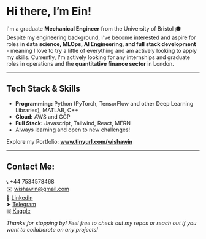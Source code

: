 # Hi there, I’m Ein!

I'm a graduate **Mechanical Engineer** from the University of Bristol 🎓
Despite my engineering background, I've become interested and aspire for roles in **data science, MLOps, AI Engineering, and full stack development** - meaning I love to try a little of everything and am actively looking to apply my skills.
Currently, I'm actively looking for any internships and graduate roles in operations and the **quantitative finance sector** in London.

---

## Tech Stack & Skills

- **Programming:** Python (PyTorch, TensorFlow and other Deep Learning Libraries), MATLAB, C++
- **Cloud:** AWS and GCP
- **Full Stack:** Javascript, Tailwind, React, MERN
- Always learning and open to new challenges!

Explore my Portfolio: **www.tinyurl.com/wishawin** 

---

## Contact Me:
📞 +44 7534578468   
✉️ wishawin@gmail.com  
💼 [LinkedIn](https://www.linkedin.com/in/wishawin/)  
➤  [Telegram](https://t.me/einle1)  
🇰  [Kaggle](https://www.kaggle.com/wishawinlertnawapan)  

*Thanks for stopping by! Feel free to check out my repos or reach out if you want to collaborate on any projects!*

